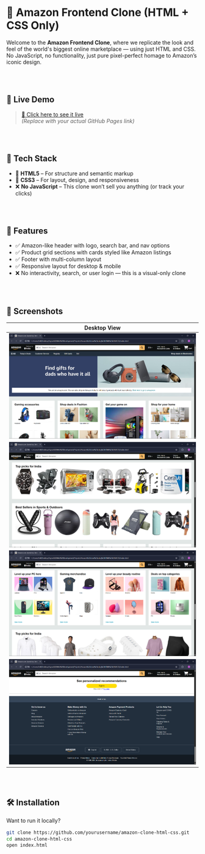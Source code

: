 # 🛒 Amazon Frontend Clone (HTML + CSS Only)

Welcome to the **Amazon Frontend Clone**, where we replicate the look and feel of the world's biggest online marketplace — using just HTML and CSS. No JavaScript, no functionality, just pure pixel-perfect homage to Amazon’s iconic design.

<br><br>
## 🚀 Live Demo

> [🔗 Click here to see it live](https://yourusername.github.io/amazon-clone-html-css)  
*(Replace with your actual GitHub Pages link)*

<br><br>
## 🧰 Tech Stack

- 🔹 **HTML5** – For structure and semantic markup
- 🔸 **CSS3** – For layout, design, and responsiveness
- ❌ **No JavaScript** – This clone won’t sell you anything (or track your clicks)

<br><br>
## 🎯 Features

- ✅ Amazon-like header with logo, search bar, and nav options  
- ✅ Product grid sections with cards styled like Amazon listings  
- ✅ Footer with multi-column layout  
- ✅ Responsive layout for desktop & mobile  
- ❌ No interactivity, search, or user login — this is a visual-only clone

<br><br>
## 📸 Screenshots

| Desktop View |
|--------------|
| ![Desktop Screenshot](screenshot/Screenshot%201.png) |
| ![Desktop Screenshot](screenshot/Screenshot%202.png) |
| ![Desktop Screenshot](screenshot/Screenshot%203.png) |
| ![Desktop Screenshot](screenshot/Screenshot%204.png) |

<br><br>
## 🛠️ Installation

Want to run it locally?

```bash
git clone https://github.com/yourusername/amazon-clone-html-css.git
cd amazon-clone-html-css
open index.html
